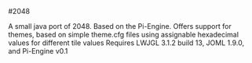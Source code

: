 #2048

A small java port of 2048. Based on the Pi-Engine. 
Offers support for themes, based on simple theme.cfg files using assignable hexadecimal values for different tile values
Requires LWJGL 3.1.2 build 13, JOML 1.9.0, and Pi-Engine v0.1